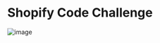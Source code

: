# Shopify Code Challenge
![image](https://user-images.githubusercontent.com/24925361/172847115-bb0785a4-6e8c-425c-a107-c539dc929065.png)

